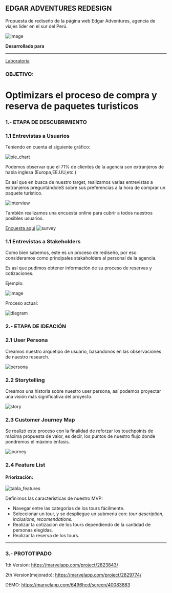 ## EDGAR ADVENTURES REDESIGN

Propuesta de rediseño de la página web Edgar Adventures, agencia de viajes lider en el sur del Perú. 

![image](https://github.com/SteffAhv/travel_agency/blob/master/assets/images/vista01.PNG?raw=true)


**Desarrollado para**
***
[Laboratoria](www.laboratoria.la)


### **OBJETIVO**:
# Optimizars el proceso de compra y reserva de paquetes turisticos

### 1.- ETAPA DE DESCUBRIMIENTO

### 1.1 Entrevistas a Usuarios

Teniendo en cuenta el siguiente gráfico: 

![pie_chart](assets/images/customers.png)

Podemos observar que el 71% de clientes de la agencia son extranjeros de habla inglesa (Europa,EE.UU,etc.)

Es así que en busca de nuestro target, realizamos varias entrevistas a extranjeros preguntándoleS sobre sus preferencias a la hora de comprar un paquete turistico.

![interview](assets/images/interviews.jpg)

También realizamos una encuesta online para cubrir a todos nuestros posibles usuarios.

[Encuesta aquí](https://goo.gl/forms/w2irgA6j4AURcMVN2)
![survey](assets/images/survey.PNG)

### 1.1 Entrevistas a Stakeholders

Como bien sabemos, este es un proceso de rediseño, por eso consideramos como  principales stakaholders al personal de la agencia.

Es así que pudimos obtener información de su proceso de reservas y cotizaciones.

Ejemplo:

![image](assets/images/example.PNG)

Proceso actual:

![diagram](assets/images/diagram.png)

### 2.- ETAPA DE IDEACIÓN

### 2.1 User Persona

Creamos nuestro arquetipo de usuario, basandonos en las observaciones de nuestro research.

![persona](assets/images/persona.PNG)

### 2.2 Storytelling 

 Creamos una historia sobre nuestro user persona, así podemos proyectar una visión más significativa del proyecto.

 

![story](assets/images/storytell.png)

### 2.3 Customer Journey Map 

Se realizó este proceso con la finalidad de reforzar los touchpoints de máxima propuesta de valor, es decir, los puntos de nuestro flujo donde pondremos el máximo énfasis.

![journey](assets/images/journey_map.png)

### 2.4 Feature List

#### Priorización:

![tabla_features](assets/images/features.png)


Definimos las características de nuestro MVP:

* Navegar entre las categorías de los tours fácilmente.
* Seleccionar un tour, y se despliegue un submenú  con: *tour description*, *inclusions*, *recomendations*.
* Realizar la cotización de los tours dependiendo de la cantidad de personas elegidas.
* Realizar la reserva de los tours.

***
### 3.- PROTOTIPADO

1th Version: 
https://marvelapp.com/project/2823843/

2th Version(mejorado): https://marvelapp.com/project/2829774/

DEMO: https://marvelapp.com/6496hcd/screen/40083883
